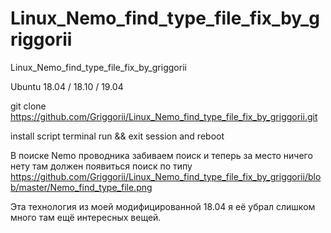 # Linux_Nemo_find_type_file_fix_by_griggorii
Linux_Nemo_find_type_file_fix_by_griggorii

Ubuntu 18.04 / 18.10 / 19.04

git clone https://github.com/Griggorii/Linux_Nemo_find_type_file_fix_by_griggorii.git

install script terminal run && exit session and reboot 

В поиске  Nemo проводника забиваем поиск и теперь за место ничего нету там должен появиться поиск по типу  https://github.com/Griggorii/Linux_Nemo_find_type_file_fix_by_griggorii/blob/master/Nemo_find_type_file.png

Эта технология из моей модифицированной 18.04 я её убрал слишком много там ещё интересных вещей.



